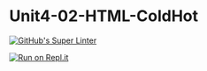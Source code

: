 # Unit4-02-HTML-ColdHot
[![GitHub's Super Linter](https://github.com/chris-nj1/Unit4-02-HTML-ColdHot/workflows/GitHub's%20Super%20Linter/badge.svg)](https://github.comchris-nj1/Unit4-02-HTML-ColdHot/actions)


[![Run on Repl.it](https://repl.it/badge/github/chris-nj1/Unit4-02-HTML-ColdHot)](https://repl.it/github/chris-nj1/Unit4-02-HTML-ColdHot)


